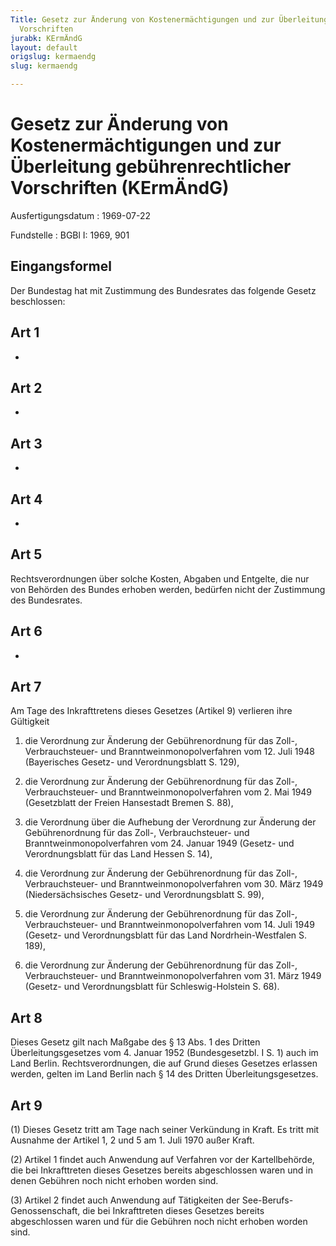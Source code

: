 ```yaml
---
Title: Gesetz zur Änderung von Kostenermächtigungen und zur Überleitung gebührenrechtlicher
  Vorschriften
jurabk: KErmÄndG
layout: default
origslug: kermaendg
slug: kermaendg

---
```


# Gesetz zur Änderung von Kostenermächtigungen und zur Überleitung gebührenrechtlicher Vorschriften (KErmÄndG)

Ausfertigungsdatum
:   1969-07-22

Fundstelle
:   BGBl I: 1969, 901



## Eingangsformel

Der Bundestag hat mit Zustimmung des Bundesrates das folgende Gesetz
beschlossen:


## Art 1

-


## Art 2

-


## Art 3

-


## Art 4

-


## Art 5

Rechtsverordnungen über solche Kosten, Abgaben und Entgelte, die nur
von Behörden des Bundes erhoben werden, bedürfen nicht der Zustimmung
des Bundesrates.


## Art 6

-


## Art 7

Am Tage des Inkrafttretens dieses Gesetzes (Artikel 9) verlieren ihre
Gültigkeit

1.  die Verordnung zur Änderung der Gebührenordnung für das Zoll-,
    Verbrauchsteuer- und Branntweinmonopolverfahren vom 12. Juli 1948
    (Bayerisches Gesetz- und Verordnungsblatt S. 129),


2.  die Verordnung zur Änderung der Gebührenordnung für das Zoll-,
    Verbrauchsteuer- und Branntweinmonopolverfahren vom 2. Mai 1949
    (Gesetzblatt der Freien Hansestadt Bremen S. 88),


3.  die Verordnung über die Aufhebung der Verordnung zur Änderung der
    Gebührenordnung für das Zoll-, Verbrauchsteuer- und
    Branntweinmonopolverfahren vom 24. Januar 1949 (Gesetz- und
    Verordnungsblatt für das Land Hessen S. 14),


4.  die Verordnung zur Änderung der Gebührenordnung für das Zoll-,
    Verbrauchsteuer- und Branntweinmonopolverfahren vom 30. März 1949
    (Niedersächsisches Gesetz- und Verordnungsblatt S. 99),


5.  die Verordnung zur Änderung der Gebührenordnung für das Zoll-,
    Verbrauchsteuer- und Branntweinmonopolverfahren vom 14. Juli 1949
    (Gesetz- und Verordnungsblatt für das Land Nordrhein-Westfalen S.
    189),


6.  die Verordnung zur Änderung der Gebührenordnung für das Zoll-,
    Verbrauchsteuer- und Branntweinmonopolverfahren vom 31. März 1949
    (Gesetz- und Verordnungsblatt für Schleswig-Holstein S. 68).





## Art 8

Dieses Gesetz gilt nach Maßgabe des § 13 Abs. 1 des Dritten
Überleitungsgesetzes vom 4. Januar 1952 (Bundesgesetzbl. I S. 1) auch
im Land Berlin. Rechtsverordnungen, die auf Grund dieses Gesetzes
erlassen werden, gelten im Land Berlin nach § 14 des Dritten
Überleitungsgesetzes.


## Art 9

(1) Dieses Gesetz tritt am Tage nach seiner Verkündung in Kraft. Es
tritt mit Ausnahme der Artikel 1, 2 und 5 am 1. Juli 1970 außer Kraft.

(2) Artikel 1 findet auch Anwendung auf Verfahren vor der
Kartellbehörde, die bei Inkrafttreten dieses Gesetzes bereits
abgeschlossen waren und in denen Gebühren noch nicht erhoben worden
sind.

(3) Artikel 2 findet auch Anwendung auf Tätigkeiten der See-Berufs-
Genossenschaft, die bei Inkrafttreten dieses Gesetzes bereits
abgeschlossen waren und für die Gebühren noch nicht erhoben worden
sind.


